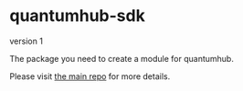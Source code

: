 # quantumhub-sdk
version 1

The package you need to create a module for quantumhub.

Please visit [the main repo](https://github.com/sorted-bits/quantumhub) for more details.
